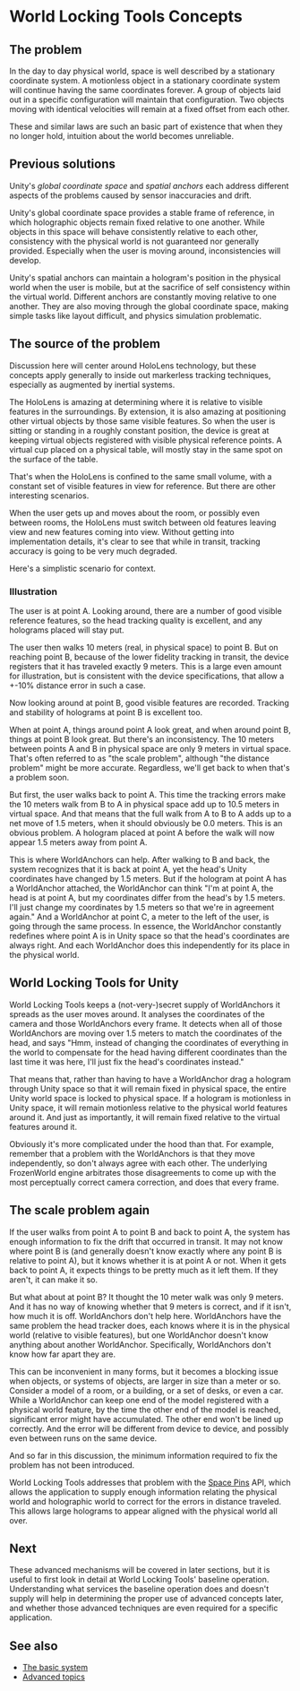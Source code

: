 # World Locking Tools Concepts

## The problem

In the day to day physical world, space is well described by a stationary coordinate system. A motionless object in a stationary coordinate system will continue having the same coordinates forever. A group of objects laid out in a specific configuration will maintain that configuration. Two objects moving with identical velocities will remain at a fixed offset from each other.

These and similar laws are such an basic part of existence that when they no longer hold, intuition about the world becomes unreliable. 

## Previous solutions

Unity's *global coordinate space* and *spatial anchors* each address different aspects of the problems caused by sensor inaccuracies and drift. 

Unity's global coordinate space provides a stable frame of reference, in which holographic objects remain fixed relative to one another.  While objects in this space will behave consistently relative to each other, consistency with the physical world is not guaranteed nor generally provided. Especially when the user is moving around, inconsistencies will develop.

Unity's spatial anchors can maintain a hologram's position in the physical world when the user is mobile, but at the sacrifice of self consistency within the virtual world. Different anchors are constantly moving relative to one another. They are also moving through the global coordinate space, making simple tasks like layout difficult, and physics simulation problematic. 

## The source of the problem

Discussion here will center around HoloLens technology, but these concepts apply generally to inside out markerless tracking techniques, especially as augmented by inertial systems.

The HoloLens is amazing at determining where it is relative to visible features in the surroundings. By extension, it is also amazing at positioning other virtual objects by those same visible features. So when the user is sitting or standing in a roughly constant position, the device is great at keeping virtual objects registered with visible physical reference points. A virtual cup placed on a physical table, will mostly stay in the same spot on the surface of the table.  

That's when the HoloLens is confined to the same small volume, with a constant set of visible features in view for reference. But there are other interesting scenarios.

When the user gets up and moves about the room, or possibly even between rooms, the HoloLens must switch between old features leaving view and new features coming into view. Without getting into implementation details, it's clear to see that while in transit, tracking accuracy is going to be very much degraded.

Here's a simplistic scenario for context. 

### Illustration

The user is at point A. Looking around, there are a number of good visible reference features, so the head tracking quality is excellent, and any holograms placed will stay put.

The user then walks 10 meters (real, in physical space) to point B. But on reaching point B, because of the lower fidelity tracking in transit, the device registers that it has traveled exactly 9 meters. This is a large even amount for illustration, but is consistent with the device specifications, that allow a +-10% distance error in such a case.

Now looking around at point B, good visible features are recorded. Tracking and stability of holograms at point B is excellent too.

When at point A, things around point A look great, and when around point B, things at point B look great. But there's an inconsistency. The 10 meters between points A and B in physical space are only 9 meters in virtual space. That's often referred to as "the scale problem", although "the distance problem" might be more accurate. Regardless, we'll get back to when that's a problem soon.

But first, the user walks back to point A. This time the tracking errors make the 10 meters walk from B to A in physical space add up to 10.5 meters in virtual space. And that means that the full walk from A to B to A adds up to a net move of 1.5 meters, when it should obviously be 0.0 meters. This is an obvious problem. A hologram placed at point A before the walk will now appear 1.5 meters away from point A. 

This is where WorldAnchors can help. After walking to B and back, the system recognizes that it is back at point A, yet the head's Unity coordinates have changed by 1.5 meters. But if the hologram at point A has a WorldAnchor attached, the WorldAnchor can think "I'm at point A, the head is at point A, but my coordinates differ from the head's by 1.5 meters. I'll just change my coordinates by 1.5 meters so that we're in agreement again." And a WorldAnchor at point C, a meter to the left of the user, is going through the same process. In essence, the WorldAnchor constantly redefines where point A is in Unity space so that the head's coordinates are always right. And each WorldAnchor does this independently for its place in the physical world.  

## World Locking Tools for Unity

World Locking Tools keeps a (not-very-)secret supply of WorldAnchors it spreads as the user moves around. It analyses the coordinates of the camera and those WorldAnchors every frame. It detects when all of those WorldAnchors are moving over 1.5 meters to match the coordinates of the head, and says "Hmm, instead of changing the coordinates of everything in the world to compensate for the head having different coordinates than the last time it was here, I'll just fix the head's coordinates instead." 

That means that, rather than having to have a WorldAnchor drag a hologram through Unity space so that it will remain fixed in physical space, the entire Unity world space is locked to physical space. If a hologram is motionless in Unity space, it will remain motionless relative to the physical world features around it. And just as importantly, it will remain fixed relative to the virtual features around it.

Obviously it's more complicated under the hood than that. For example, remember that a problem with the WorldAnchors is that they move independently, so don't always agree with each other. The underlying FrozenWorld engine arbitrates those disagreements to come up with the most perceptually correct camera correction, and does that every frame. 

## The scale problem again

If the user walks from point A to point B and back to point A, the system has enough information to fix the drift that occurred in transit. It may not know where point B is (and generally doesn't know exactly where any point B is relative to point A), but it knows whether it is at point A or not. When it gets back to point A, it expects things to be pretty much as it left them. If they aren't, it can make it so.

But what about at point B? It thought the 10 meter walk was only 9 meters. And it has no way of knowing whether that 9 meters is correct, and if it isn't, how much it is off. WorldAnchors don't help here. WorldAnchors have the same problem the head tracker does, each knows where it is in the physical world (relative to visible features), but one WorldAnchor doesn't know anything about another WorldAnchor. Specifically, WorldAnchors don't know how far apart they are.

This can be inconvenient in many forms, but it becomes a blocking issue when objects, or systems of objects, are larger in size than a meter or so. Consider a model of a room, or a building, or a set of desks, or even a car. While a WorldAnchor can keep one end of the model registered with a physical world feature, by the time the other end of the model is reached, significant error might have accumulated. The other end won't be lined up correctly. And the error will be different from device to device, and possibly even between runs on the same device.

And so far in this discussion, the minimum information required to fix the problem has not been introduced.

World Locking Tools addresses that problem with the [Space Pins](Concepts/Advanced/SpacePins.md) API, which allows the application to supply enough information relating the physical world and holographic world to correct for the errors in distance traveled. This allows large holograms to appear aligned with the physical world all over. 

## Next

These advanced mechanisms will be covered in later sections, but it is useful to first look in detail at World Locking Tools' baseline operation. Understanding what services the baseline operation does and doesn't supply will help in determining the proper use of advanced concepts later, and whether those advanced techniques are even required for a specific application.

## See also

* [The basic system](Concepts/BasicConcepts.md)
* [Advanced topics](Concepts/AdvancedConcepts.md)